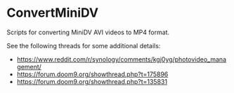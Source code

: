 # ConvertMiniDV
Scripts for converting MiniDV AVI videos to MP4 format.

See the following threads for some additional details:
* https://www.reddit.com/r/synology/comments/kgj0yg/photovideo_management/
* https://forum.doom9.org/showthread.php?t=175896
* https://forum.doom9.org/showthread.php?t=135831
